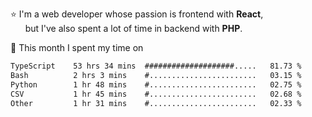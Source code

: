 ⭐ I'm a web developer whose passion is frontend with <b>React</b>,<br/>
&nbsp; &nbsp; &nbsp; but I've also spent a lot of time in backend with <b>PHP</b>.

📅 This month I spent my time on

<!--START_SECTION:waka-->

```txt
TypeScript    53 hrs 34 mins  ####################.....   81.73 %
Bash          2 hrs 3 mins    #........................   03.15 %
Python        1 hr 48 mins    #........................   02.75 %
CSV           1 hr 45 mins    #........................   02.68 %
Other         1 hr 31 mins    #........................   02.33 %
```

<!--END_SECTION:waka-->
